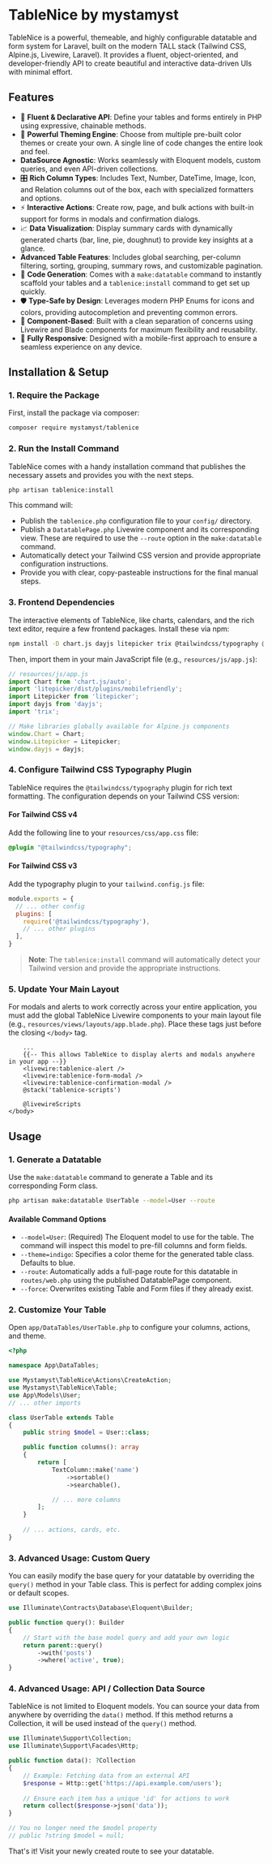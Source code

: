# TableNice by mystamyst

TableNice is a powerful, themeable, and highly configurable datatable and form system for Laravel, built on the modern TALL stack (Tailwind CSS, Alpine.js, Livewire, Laravel). It provides a fluent, object-oriented, and developer-friendly API to create beautiful and interactive data-driven UIs with minimal effort.

## Features

- 🚀 **Fluent & Declarative API**: Define your tables and forms entirely in PHP using expressive, chainable methods.
- 🎨 **Powerful Theming Engine**: Choose from multiple pre-built color themes or create your own. A single line of code changes the entire look and feel.
- **DataSource Agnostic**: Works seamlessly with Eloquent models, custom queries, and even API-driven collections.
- 🎛️ **Rich Column Types**: Includes Text, Number, DateTime, Image, Icon, and Relation columns out of the box, each with specialized formatters and options.
- ⚡ **Interactive Actions**: Create row, page, and bulk actions with built-in support for forms in modals and confirmation dialogs.
- 📈 **Data Visualization**: Display summary cards with dynamically generated charts (bar, line, pie, doughnut) to provide key insights at a glance.
- **Advanced Table Features**: Includes global searching, per-column filtering, sorting, grouping, summary rows, and customizable pagination.
- 🤖 **Code Generation**: Comes with a `make:datatable` command to instantly scaffold your tables and a `tablenice:install` command to get set up quickly.
- 🛡️ **Type-Safe by Design**: Leverages modern PHP Enums for icons and colors, providing autocompletion and preventing common errors.
- 🧩 **Component-Based**: Built with a clean separation of concerns using Livewire and Blade components for maximum flexibility and reusability.
- 📱 **Fully Responsive**: Designed with a mobile-first approach to ensure a seamless experience on any device.

## Installation & Setup

### 1. Require the Package

First, install the package via composer:

```bash
composer require mystamyst/tablenice
```

### 2. Run the Install Command

TableNice comes with a handy installation command that publishes the necessary assets and provides you with the next steps.

```bash
php artisan tablenice:install
```

This command will:
- Publish the `tablenice.php` configuration file to your `config/` directory.
- Publish a `DatatablePage.php` Livewire component and its corresponding view. These are required to use the `--route` option in the `make:datatable` command.
- Automatically detect your Tailwind CSS version and provide appropriate configuration instructions.
- Provide you with clear, copy-pasteable instructions for the final manual steps.

### 3. Frontend Dependencies

The interactive elements of TableNice, like charts, calendars, and the rich text editor, require a few frontend packages. Install these via npm:

```bash
npm install -D chart.js dayjs litepicker trix @tailwindcss/typography @popperjs/core
```

Then, import them in your main JavaScript file (e.g., `resources/js/app.js`):

```javascript
// resources/js/app.js
import Chart from 'chart.js/auto';
import 'litepicker/dist/plugins/mobilefriendly';
import Litepicker from 'litepicker';
import dayjs from 'dayjs';
import 'trix';

// Make libraries globally available for Alpine.js components
window.Chart = Chart;
window.Litepicker = Litepicker;
window.dayjs = dayjs;
```

### 4. Configure Tailwind CSS Typography Plugin

TableNice requires the `@tailwindcss/typography` plugin for rich text formatting. The configuration depends on your Tailwind CSS version:

#### For Tailwind CSS v4
Add the following line to your `resources/css/app.css` file:

```css
@plugin "@tailwindcss/typography";
```

#### For Tailwind CSS v3
Add the typography plugin to your `tailwind.config.js` file:

```javascript
module.exports = {
  // ... other config
  plugins: [
    require('@tailwindcss/typography'),
    // ... other plugins
  ],
}
```

> **Note**: The `tablenice:install` command will automatically detect your Tailwind version and provide the appropriate instructions.

### 5. Update Your Main Layout

For modals and alerts to work correctly across your entire application, you must add the global TableNice Livewire components to your main layout file (e.g., `resources/views/layouts/app.blade.php`). Place these tags just before the closing `</body>` tag.

```blade
    ...
    {{-- This allows TableNice to display alerts and modals anywhere in your app --}}
    <livewire:tablenice-alert />
    <livewire:tablenice-form-modal />
    <livewire:tablenice-confirmation-modal />
    @stack('tablenice-scripts')
    
    @livewireScripts
</body>
```

## Usage

### 1. Generate a Datatable

Use the `make:datatable` command to generate a Table and its corresponding Form class.

```bash
php artisan make:datatable UserTable --model=User --route
```

#### Available Command Options

- `--model=User`: (Required) The Eloquent model to use for the table. The command will inspect this model to pre-fill columns and form fields.
- `--theme=indigo`: Specifies a color theme for the generated table class. Defaults to blue.
- `--route`: Automatically adds a full-page route for this datatable in `routes/web.php` using the published DatatablePage component.
- `--force`: Overwrites existing Table and Form files if they already exist.

### 2. Customize Your Table

Open `app/DataTables/UserTable.php` to configure your columns, actions, and theme.

```php
<?php

namespace App\DataTables;

use Mystamyst\TableNice\Actions\CreateAction;
use Mystamyst\TableNice\Table;
use App\Models\User;
// ... other imports

class UserTable extends Table
{
    public string $model = User::class;

    public function columns(): array
    {
        return [
            TextColumn::make('name')
                ->sortable()
                ->searchable(),

            // ... more columns
        ];
    }
    
    // ... actions, cards, etc.
}
```

### 3. Advanced Usage: Custom Query

You can easily modify the base query for your datatable by overriding the `query()` method in your Table class. This is perfect for adding complex joins or default scopes.

```php
use Illuminate\Contracts\Database\Eloquent\Builder;

public function query(): Builder
{
    // Start with the base model query and add your own logic
    return parent::query()
        ->with('posts')
        ->where('active', true);
}
```

### 4. Advanced Usage: API / Collection Data Source

TableNice is not limited to Eloquent models. You can source your data from anywhere by overriding the `data()` method. If this method returns a Collection, it will be used instead of the `query()` method.

```php
use Illuminate\Support\Collection;
use Illuminate\Support\Facades\Http;

public function data(): ?Collection
{
    // Example: Fetching data from an external API
    $response = Http::get('https://api.example.com/users');
    
    // Ensure each item has a unique 'id' for actions to work
    return collect($response->json('data'));
}

// You no longer need the $model property
// public ?string $model = null; 
```

That's it! Visit your newly created route to see your datatable.